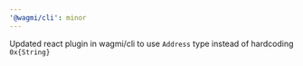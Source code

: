 ```yaml
---
'@wagmi/cli': minor
---
```


Updated react plugin in wagmi/cli to use `Address` type instead of hardcoding `0x{String}`
